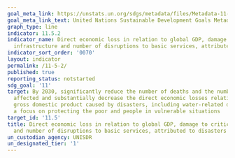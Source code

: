 ```yaml
---
goal_meta_link: https://unstats.un.org/sdgs/metadata/files/Metadata-11-05-02.pdf
goal_meta_link_text: United Nations Sustainable Development Goals Metadata (pdf 2066kB)
graph_type: line
indicator: 11.5.2
indicator_name: Direct economic loss in relation to global GDP, damage to critical
  infrastructure and number of disruptions to basic services, attributed to disasters
indicator_sort_order: '0070'
layout: indicator
permalink: /11-5-2/
published: true
reporting_status: notstarted
sdg_goal: '11'
target: By 2030, significantly reduce the number of deaths and the number of people
  affected and substantially decrease the direct economic losses relative to global
  gross domestic product caused by disasters, including water-related disasters, with
  a focus on protecting the poor and people in vulnerable situations
target_id: '11.5'
title: Direct economic loss in relation to global GDP, damage to critical infrastructure
  and number of disruptions to basic services, attributed to disasters
un_custodian_agency: UNISDR
un_designated_tier: '1'
---
```

